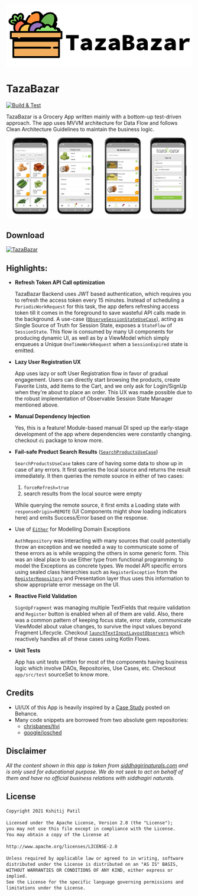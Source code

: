 ![App Banner](art/tazabazar-banner.png "Icon from: https://www.pngrepo.com/svg/287562/vegetables-salad")

# TazaBazar
[![Build & Test](https://github.com/Kshitij09/TazaBazar/actions/workflows/build.yml/badge.svg)](https://github.com/Kshitij09/TazaBazar/actions/workflows/build.yml)

TazaBazar is a Grocery App written mainly with a bottom-up test-driven approach. The app uses MVVM architecture for Data Flow and follows Clean Architecture Guidelines to maintain the business logic.

![Screenshots](art/tazabazar-screenshots.png)

## Download
[![TazaBazar](https://img.shields.io/badge/TazaBazar-apk-green.svg?style=for-the-badge&logo=android)](https://github.com/Kshitij09/TazaBazar/releases/latest/download/app-release.apk)

## Highlights:
* **Refresh Token API Call optimization**

    TazaBazar Backend uses JWT based authentication, which requires you to refresh the access token every 15 minutes. Instead of scheduling a `PeriodicWorkRequest` for this task, the app defers refreshing access token till it comes in the foreground to save wasteful API calls made in the background. A use-case ([`ObserveSessionStateUseCase`](app/src/main/java/com/kshitijpatil/tazabazar/domain/ObserveSessionStateUseCase.kt)), acting as Single Source of Truth for Session State, exposes a `StateFlow` of `SessionState`. This flow is consumed by many UI components for producing dynamic UI, as well as by a ViewModel which simply enqueues a Unique `OneTimeWorkRequest` when a `SessionExpired` state is emitted.
* **Lazy User Registration UX**
    
    App uses lazy or soft User Registration flow in favor of gradual engagement. Users can directly start browsing the products, create Favorite Lists, add items to the Cart, and we only ask for Login/SignUp when they're about to place an order. This UX was made possible due to the robust implementation of Observable Session State Manager mentioned above.
* **Manual Dependency Injection**

    Yes, this is a feature! Module-based manual DI sped up the early-stage development of the app where dependencies were constantly changing. checkout `di` package to know more.
* **Fail-safe Product Search Results** ([`SearchProductsUseCase`](app/src/main/java/com/kshitijpatil/tazabazar/domain/SearchProductsUseCase.kt))

    
    `SearchProductsUseCase` takes care of having some data to show up in case of any errors. It first queries the local source and returns the result immediately. It then queries the remote source in either of two cases:

    1. `forceRefresh=true`
    1. search results from the local source were empty

    While querying the remote source, it first emits a Loading state with `responseOrigin=REMOTE` (UI Components might show loading indicators here) and emits Success/Error based on the response.

* Use of [`Either`](https://arrow-kt.io/docs/0.11/apidocs/arrow-core-data/arrow.core/-either/) for Modelling Domain Exceptions

    `AuthRepository` was interacting with many sources that could potentially throw an exception and we needed a way to communicate some of these errors as is while wrapping the others in some generic form. This was an ideal place to use Either type from functional programming to model the Exceptions as concrete types. We model API specific errors using sealed class hierarchies such as `RegisterException` from the [`RegisterRepository`](app/src/main/java/com/kshitijpatil/tazabazar/data/RegisterRepository.kt) and Presentation layer thus uses this information to show appropriate error message on the UI.
* **Reactive Field Validation**

    `SignUpFragment` was managing multiple TextFields that require validation and `Register` button is enabled when all of them are valid. Also, there was a common pattern of keeping focus state, error state, communicate ViewModel about value changes, to survive the input values beyond Fragment Lifecycle. Checkout [`launchTextInputLayoutObservers`](https://github.com/Kshitij09/TazaBazar/blob/964920a03b853e7339632891cddbb7efb8411836/app/src/main/java/com/kshitijpatil/tazabazar/util/UiUtils.kt#L50) which reactively handles all of these cases using Kotlin Flows.

* **Unit Tests**

    App has unit tests written for most of the components having business logic which involve DAOs, Repositories, Use Cases, etc. Checkout `app/src/test` sourceSet to know more.

## Credits

* UI/UX of this App is heavily inspired by a [Case Study](https://www.behance.net/gallery/123261981/Grocery-Mobile-App-UI-UX-Design-Case-Study) posted on Behance.
* Many code snippets are borrowed from two absolute gem repositories:
    * [chrisbanes/tivi](https://github.com/chrisbanes/tivi)
    * [google/iosched](https://github.com/google/iosched)

## **Disclaimer**
_All the content shown in this app is taken from [siddhagirinaturals.com](https://www.siddhagirinaturals.com/) and is only used for educational purpose. We do not seek to act on behalf of them and have no official business relations with siddhagiri naturals._

License
-------

    Copyright 2021 Kshitij Patil

    Licensed under the Apache License, Version 2.0 (the "License");
    you may not use this file except in compliance with the License.
    You may obtain a copy of the License at

    http://www.apache.org/licenses/LICENSE-2.0

    Unless required by applicable law or agreed to in writing, software
    distributed under the License is distributed on an "AS IS" BASIS,
    WITHOUT WARRANTIES OR CONDITIONS OF ANY KIND, either express or implied.
    See the License for the specific language governing permissions and
    limitations under the License.

